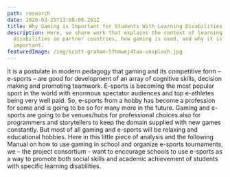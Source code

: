 ```yaml
---
path: research
date: 2020-03-25T13:08:09.281Z
title: Why Gaming is Important for Students With Learning Disabilities in Schools
description: Here, we share work that explains the context of learning
  disabilities in partner countries, how gaming is used, and why it is
  important.
featuredImage: /img/scott-graham-5fnmwej4taa-unsplash.jpg
---
```

It is a postulate in modern pedagogy that gaming and its competitive form – e-sports – are good for development of an array of cognitive skills, decision making and promoting teamwork. E-sports is becoming the most popular sport in the world with enormous spectator audiences and top e-athletes being very well paid. So, e-sports from a hobby has become a profession for some and is going to be so for many more in the future. Gaming and e-sports are going to be venues/hubs for professional choices also for programmers and storytellers to keep the domain supplied with new games constantly.
But most of all gaming and e-sports will be relaxing and educational hobbies. Here in this little piece of analysis and the following Manual on how to use gaming in school and organize e-sports tournaments, we – the project consortium - want to encourage schools to use e-sports as a way to promote both social skills and academic achievement of students with specific learning disabilities.      
